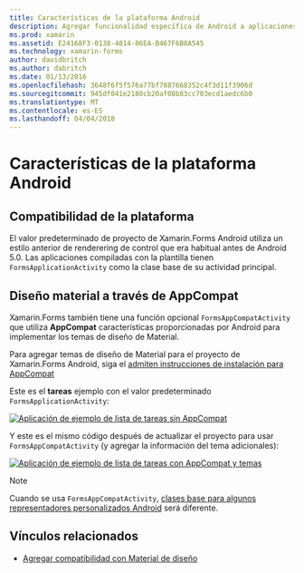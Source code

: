 ```yaml
---
title: Características de la plataforma Android
description: Agregar funcionalidad específica de Android a aplicaciones de Xamarin.Forms
ms.prod: xamarin
ms.assetid: E24168F3-0138-4814-86EA-B467F6B8A545
ms.technology: xamarin-forms
author: davidbritch
ms.author: dabritch
ms.date: 01/13/2016
ms.openlocfilehash: 3648f6f5f576a77bf7887668352c4f3d11f3906d
ms.sourcegitcommit: 945df041e2180cb20af08b83cc703ecd1aedc6b0
ms.translationtype: MT
ms.contentlocale: es-ES
ms.lasthandoff: 04/04/2018
---
```

# <a name="android-platform-features"></a>Características de la plataforma Android

## <a name="platform-support"></a>Compatibilidad de la plataforma

El valor predeterminado de proyecto de Xamarin.Forms Android utiliza un estilo anterior de renderering de control que era habitual antes de Android 5.0. Las aplicaciones compiladas con la plantilla tienen `FormsApplicationActivity` como la clase base de su actividad principal.

## <a name="material-design-via-appcompat"></a>Diseño material a través de AppCompat

Xamarin.Forms también tiene una función opcional `FormsAppCompatActivity` que utiliza **AppCompat** características proporcionadas por Android para implementar los temas de diseño de Material.

Para agregar temas de diseño de Material para el proyecto de Xamarin.Forms Android, siga el [admiten instrucciones de instalación para AppCompat](appcompat.md)

Este es el **tareas** ejemplo con el valor predeterminado `FormsApplicationActivity`:

[![](images/before-appcompat-sml.png "Aplicación de ejemplo de lista de tareas sin AppCompat")](images/before-appcompat.png#lightbox "aplicación de ejemplo de lista de tareas sin AppCompat")

Y este es el mismo código después de actualizar el proyecto para usar `FormsAppCompatActivity` (y agregar la información del tema adicionales):

[![](images/post-appcompat-sml.png "Aplicación de ejemplo de lista de tareas con AppCompat y temas")](images/post-appcompat.png#lightbox "aplicación de ejemplo de lista de tareas con AppCompat y temas")

> [!NOTE]
> Cuando se usa `FormsAppCompatActivity`, [clases base para algunos representadores personalizados Android](~/xamarin-forms/app-fundamentals/custom-renderer/renderers.md) será diferente.


## <a name="related-links"></a>Vínculos relacionados

- [Agregar compatibilidad con Material de diseño](appcompat.md)
